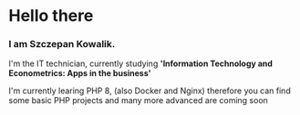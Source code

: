<h1> Hello there </h1> 
<h3> I am Szczepan Kowalik. </h3> 

<p> I'm the IT technician, currently studying <b> 'Information Technology and Econometrics: Apps in the business' </b> </p>
<p> I'm currently learing PHP 8, (also Docker and Nginx) therefore you can find some basic PHP projects and many more advanced are coming soon </p>

